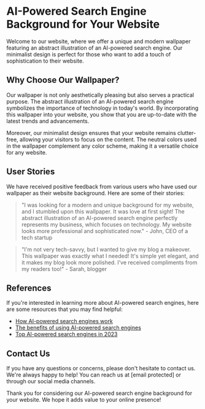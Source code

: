 <!--font:Exo 2-->

# AI-Powered Search Engine Background for Your Website

Welcome to our website, where we offer a unique and modern wallpaper featuring an abstract illustration of an AI-powered search engine. Our minimalist design is perfect for those who want to add a touch of sophistication to their website.

## Why Choose Our Wallpaper?

Our wallpaper is not only aesthetically pleasing but also serves a practical purpose. The abstract illustration of an AI-powered search engine symbolizes the importance of technology in today's world. By incorporating this wallpaper into your website, you show that you are up-to-date with the latest trends and advancements.

Moreover, our minimalist design ensures that your website remains clutter-free, allowing your visitors to focus on the content. The neutral colors used in the wallpaper complement any color scheme, making it a versatile choice for any website.

## User Stories

We have received positive feedback from various users who have used our wallpaper as their website background. Here are some of their stories:

> "I was looking for a modern and unique background for my website, and I stumbled upon this wallpaper. It was love at first sight! The abstract illustration of an AI-powered search engine perfectly represents my business, which focuses on technology. My website looks more professional and sophisticated now." - John, CEO of a tech startup

> "I'm not very tech-savvy, but I wanted to give my blog a makeover. This wallpaper was exactly what I needed! It's simple yet elegant, and it makes my blog look more polished. I've received compliments from my readers too!" - Sarah, blogger

## References

If you're interested in learning more about AI-powered search engines, here are some resources that you may find helpful:

- [How AI-powered search engines work](#)
- [The benefits of using AI-powered search engines](#)
- [Top AI-powered search engines in 2023](#)

## Contact Us

If you have any questions or concerns, please don't hesitate to contact us. We're always happy to help! You can reach us at [email protected] or through our social media channels.

Thank you for considering our AI-powered search engine background for your website. We hope it adds value to your online presence!

<!--

Write me content for website with wallpaper which alt text is:

"A wallpaper featuring an abstract illustration of an AI-powered search engine, with a minimalist and modern design."

The name/title of the page should not be 1:1 copy of the alt text but rather a real content of the website which is using this wallpaper.

- Use markdown format 
- Start with heading
- Heading should be short and concise
- The content should look like a real website 
- The website should not be about the wallpaper, wallpaper is just a related background
- Heading should be contain work "wallpaper" or "background"
- Include real sections like references, contact, user stories, etc. use things relevant to the page purpose.
- Feel free to use structure like headings, bullets, numbering, blockquotes, paragraphs, horizontal lines, etc.
- You can use formatting like bold or _italic_
- You can include UTF-8 emojis
- Links should be only #hash anchors (and you can refer to the document itself)
- Do not include images


---


# AI-Powered Search Engine Background for Your Website

Welcome to our website, where we offer a unique and modern wallpaper featuring an abstract illustration of an AI-powered search engine. Our minimalist design is perfect for those who want to add a touch of sophistication to their website.

## Why Choose Our Wallpaper?

Our wallpaper is not only aesthetically pleasing but also serves a practical purpose. The abstract illustration of an AI-powered search engine symbolizes the importance of technology in today's world. By incorporating this wallpaper into your website, you show that you are up-to-date with the latest trends and advancements.

Moreover, our minimalist design ensures that your website remains clutter-free, allowing your visitors to focus on the content. The neutral colors used in the wallpaper complement any color scheme, making it a versatile choice for any website.

## User Stories

We have received positive feedback from various users who have used our wallpaper as their website background. Here are some of their stories:

> "I was looking for a modern and unique background for my website, and I stumbled upon this wallpaper. It was love at first sight! The abstract illustration of an AI-powered search engine perfectly represents my business, which focuses on technology. My website looks more professional and sophisticated now." - John, CEO of a tech startup

> "I'm not very tech-savvy, but I wanted to give my blog a makeover. This wallpaper was exactly what I needed! It's simple yet elegant, and it makes my blog look more polished. I've received compliments from my readers too!" - Sarah, blogger

## References

If you're interested in learning more about AI-powered search engines, here are some resources that you may find helpful:

- [How AI-powered search engines work](#)
- [The benefits of using AI-powered search engines](#)
- [Top AI-powered search engines in 2023](#)

## Contact Us

If you have any questions or concerns, please don't hesitate to contact us. We're always happy to help! You can reach us at [email protected] or through our social media channels.

Thank you for considering our AI-powered search engine background for your website. We hope it adds value to your online presence!

-->
